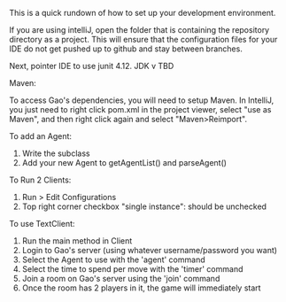 This is a quick rundown of how to set up your development environment.

If you are using intelliJ, open the folder that is containing the repository directory as a project.
This will ensure that the configuration files for your IDE do not get pushed up to github and stay between branches.

Next, pointer IDE to use junit 4.12.
JDK v TBD

Maven:


To access Gao's dependencies, you will need to setup Maven. In IntelliJ, you just need to right click pom.xml in the project viewer, select "use as Maven", and then right click again and select "Maven>Reimport".

To add an Agent:
1. Write the subclass
2. Add your new Agent to getAgentList() and parseAgent()

To Run 2 Clients:
1. Run > Edit Configurations
2. Top right corner checkbox "single instance": should be unchecked

To use TextClient:
1. Run the main method in Client
2. Login to Gao's server (using whatever username/password you want)
3. Select the Agent to use with the 'agent' command
4. Select the time to spend per move with the 'timer' command
5. Join a room on Gao's server using the 'join' command
6. Once the room has 2 players in it, the game will immediately start
